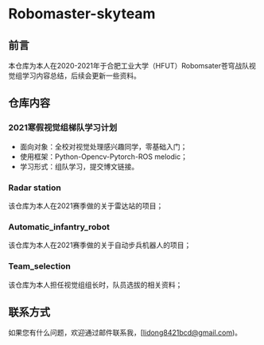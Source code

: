 # Robomaster-skyteam

## 前言

本仓库为本人在2020-2021年于合肥工业大学（HFUT）Robomsater苍穹战队视觉组学习内容总结，后续会更新一些资料。

## 仓库内容

### 2021寒假视觉组梯队学习计划

- 面向对象：全校对视觉处理感兴趣同学，零基础入门；
- 使用框架：Python-Opencv-Pytorch-ROS melodic；
- 学习形式：组队学习，提交博文链接。

### Radar station
该仓库为本人在2021赛季做的关于雷达站的项目；

### Automatic_infantry_robot
该仓库为本人在2021赛季做的关于自动步兵机器人的项目；

### Team_selection
该仓库为本人担任视觉组组长时，队员选拔的相关资料；

## 联系方式

如果您有什么问题，欢迎通过邮件联系我，[lidong8421bcd@gmail.com)。
